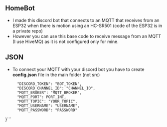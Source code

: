 ## HomeBot
- I made this discord bot that connects to an MQTT that receives from an ESP32 when there is motion using an HC-SR501 (code of the ESP32 is in a private repo)
- However you can use this base code to receive message from an MQTT (I use HiveMQ) as it is not configured only for mine.

## JSON
- To connect your MQTT with your discord bot you have to create **config.json** file in the main folder (not src)
  ```{
    "DISCORD_TOKEN": "BOT_TOKEN",
    "DISCORD_CHANNEL_ID": "CHANNEL_ID",
    "MQTT_BROKER": "MQTT_BROKER",
    "MQTT_PORT": PORT_INT,
    "MQTT_TOPIC": "YOUR_TOPIC",
    "MQTT_USERNAME": "USERNAME",
    "MQTT_PASSWORD": "PASSWORD"
}```
